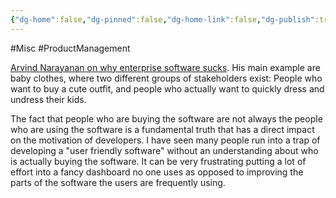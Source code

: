 ```yaml
---
{"dg-home":false,"dg-pinned":false,"dg-home-link":false,"dg-publish":true,"tags":["dgblip"],"created-date":"2019-10-15T00:00:00","disabled rules":["yaml-title","yaml-title-alias","file-name-heading"],"title":"philipp @ 2019-10-15","dg-permalink":"2019/10/15/two-types-of-stakeholders/","updated-date":"2025-05-01T10:03:53","dg-path":"blips/2019-10-15-two-types-of-stakeholders.md","permalink":"/2019/10/15/two-types-of-stakeholders/","dgPassFrontmatter":true}
---
```



#Misc #ProductManagement

[Arvind Narayanan on why enterprise software sucks](https://mobile.twitter.com/random_walker/status/1182635589604171776). His main example are baby clothes, where two different groups of stakeholders exist: People who want to buy a cute outfit, and people who actually want to quickly dress and undress their kids.

The fact that people who are buying the software are not always the people who are using the software is a fundamental truth that has a direct impact on the motivation of developers. I have seen many people run into a trap of developing a "user friendly software" without an understanding about who is actually buying the software. It can be very frustrating putting a lot of effort into a fancy dashboard no one uses as opposed to improving the parts of the software the users are frequently using.



